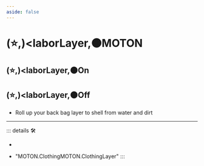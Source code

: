 ```yaml
---
aside: false
---
```

# (⭐,)<laborLayer</labor>,🟠<motor>MOTON</motor>

## (⭐,)<laborLayer</labor>,🟠<motor>On</motor>

## (⭐,)<laborLayer</labor>,🟠<motor>Off</motor>

- Roll up your back bag layer to shell from water and dirt

---

<!-- =================================================== -->
<!-- =================================================== -->
<!-- =================================================== -->
<!-- =================================================== -->
<!-- =================================================== -->
::: details 🛠

-

- "MOTON.ClothingMOTON.ClothingLayer"
:::
